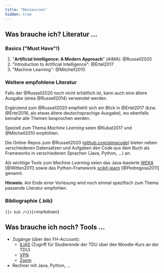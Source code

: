 ```yaml
---
title: "Ressourcen"
hidden: true
---
```



## Was brauche ich? Literatur ...

### Basics ("Must Have"!)

1.  "**Artificial Intelligence: A Modern Approach**" (*AIMA*): @Russell2020
2.  "Introduction to Artificial Intelligence": @Ertel2017
3.  "Machine Learning": @Mitchell2010

### Weitere empfohlene Literatur

Falls der @Russell2020 noch nicht erhältlich ist, kann auch eine ältere Ausgabe (etwa @Russell2014)
verwendet werden.

Ergänzend zum @Russell2020 empfiehlt sich ein Blick in @Ertel2017 (bzw. @Ertel2016, als etwas ältere
deutschsprachige Ausgabe), wo ebenfalls beinahe alle Themen besprochen werden.

Speziell zum Thema *Machine Learning* seien @Kubat2017 und @Mitchell2010 empfohlen.

Die Online-Repos zum @Russell2020 ([github.com/aimacode](https://github.com/aimacode)) bieten neben
verschiedenen Datensätzen und Aufgaben den Code aus dem Buch als Frameworks in verschiedenen Sprachen
(Java, Python, ...) an.

Als wichtige Tools zum *Machine Learning* seien das Java-basierte [WEKA](https://www.cs.waikato.ac.nz/ml/weka/)
[@Witten2011] sowie das Python-Framework [scikit-learn](https://scikit-learn.org) [@Pedregosa2011] genannt.

**Hinweis**: Am Ende einer Vorlesung wird noch einmal spezifisch zum Thema passende Literatur empfohlen.

### Bibliographie {.bib}

`{{< bib />}}`{=markdown}


## Was brauche ich noch? Tools ...

*   Zugänge (über den FH-Account):
    *   [ILIAS](https://www.fh-bielefeld.de/elearning/goto.php?target=crs_719028&client_id=FH-Bielefeld)
        (Zugriff für Studierende der TDU über den Moodle-Kurs an der TDU)
    *   [VPN](https://www.fh-bielefeld.de/dvz/it-services/vpn)
    *   [Zoom](https://www.fh-bielefeld.de/dvz/zoom)
*   Rechner mit Java, Python, ...
